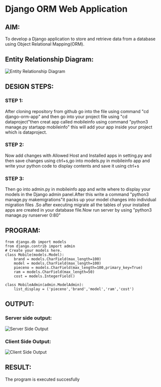 # Django ORM Web Application

## AIM:
To develop a Django application to store and retrieve data from a database using Object Relational Mapping(ORM).

## Entity Relationship Diagram:

![Entity Relationship Diagram](./images/EntityRelationDiagramMobile.png)

## DESIGN STEPS:

### STEP 1:
After cloning repository from github go into the file using command "cd django-orm-app" and then go into your project file using "cd dataproject"then creat app called mobileinfo using command "python3 manage.py startapp mobileinfo" this will add your app inside your project which is dataproject.

### STEP 2:
Now add changes with Allowed Host and Installed apps in setting.py and then save changes using ctrl+s,go into models.py in mobileinfo app and write your python code to display contents and save it using ctrl+s

### STEP 3:
Then go into admin.py in mobileinfo app and write where to display your models in the Django admin panel.After this write a command "python3 manage.py makemigrations"it packs up your model changes into individual migration files .So after executing migrate all the tables of your installed apps are created in your database file.Now run server by using "python3 manage.py runserver 0:80"

## PROGRAM:
```
from django.db import models
from django.contrib import admin
# Create your models here.
class Mobile(models.Model):
    brand = models.CharField(max_length=100)
    model = models.CharField(max_length=100)
    pieceno = models.CharField(max_length=100,primary_key=True)
    ram = models.CharField(max_length=50)
    cost = models.IntegerField()

class MobileAdmin(admin.ModelAdmin):
    list_display = ('pieceno','brand','model','ram','cost')

```

## OUTPUT:
### Server side output:
![Server Side Output](./images2/serveroutput2.png)

### Client Side Output:
![Client Side Output](./images/clientoutput2.png)


## RESULT:
The program is executed succesfully
